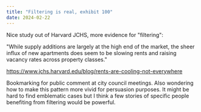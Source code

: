 ```yaml
---
title: "Filtering is real, exhibit 100"
date: 2024-02-22
---
```


Nice study out of Harvard JCHS, more evidence for "filtering":

<!--more-->

"While supply additions are largely at the high end of the market, the sheer influx of new apartments does seem to be slowing rents and raising vacancy rates across property classes."

https://www.jchs.harvard.edu/blog/rents-are-cooling-not-everywhere

Bookmarking for public comment at city council meetings. Also wondering how to make this pattern more vivid for persuasion purposes. It might be hard to find emblematic cases but I think a few stories of specific people benefiting from filtering would be powerful.